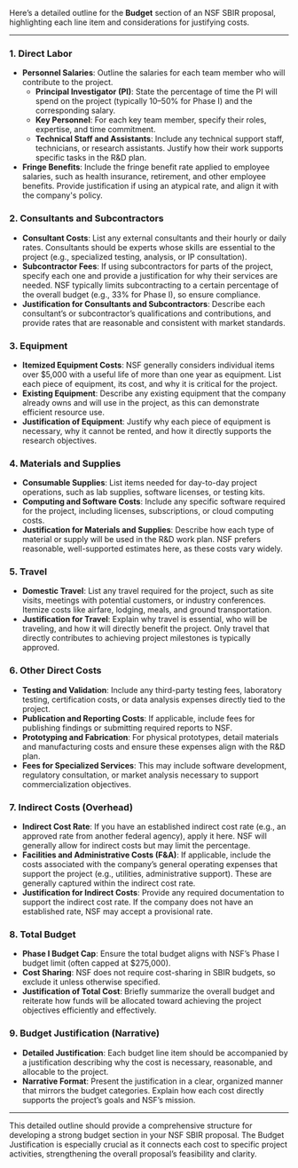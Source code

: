 Here’s a detailed outline for the **Budget** section of an NSF SBIR proposal, highlighting each line item and considerations for justifying costs.

---

### 1. **Direct Labor**
   - **Personnel Salaries**: Outline the salaries for each team member who will contribute to the project.
     - **Principal Investigator (PI)**: State the percentage of time the PI will spend on the project (typically 10–50% for Phase I) and the corresponding salary.
     - **Key Personnel**: For each key team member, specify their roles, expertise, and time commitment.
     - **Technical Staff and Assistants**: Include any technical support staff, technicians, or research assistants. Justify how their work supports specific tasks in the R&D plan.
   - **Fringe Benefits**: Include the fringe benefit rate applied to employee salaries, such as health insurance, retirement, and other employee benefits. Provide justification if using an atypical rate, and align it with the company's policy.

### 2. **Consultants and Subcontractors**
   - **Consultant Costs**: List any external consultants and their hourly or daily rates. Consultants should be experts whose skills are essential to the project (e.g., specialized testing, analysis, or IP consultation).
   - **Subcontractor Fees**: If using subcontractors for parts of the project, specify each one and provide a justification for why their services are needed. NSF typically limits subcontracting to a certain percentage of the overall budget (e.g., 33% for Phase I), so ensure compliance.
   - **Justification for Consultants and Subcontractors**: Describe each consultant’s or subcontractor’s qualifications and contributions, and provide rates that are reasonable and consistent with market standards.

### 3. **Equipment**
   - **Itemized Equipment Costs**: NSF generally considers individual items over $5,000 with a useful life of more than one year as equipment. List each piece of equipment, its cost, and why it is critical for the project.
   - **Existing Equipment**: Describe any existing equipment that the company already owns and will use in the project, as this can demonstrate efficient resource use.
   - **Justification of Equipment**: Justify why each piece of equipment is necessary, why it cannot be rented, and how it directly supports the research objectives.

### 4. **Materials and Supplies**
   - **Consumable Supplies**: List items needed for day-to-day project operations, such as lab supplies, software licenses, or testing kits.
   - **Computing and Software Costs**: Include any specific software required for the project, including licenses, subscriptions, or cloud computing costs.
   - **Justification for Materials and Supplies**: Describe how each type of material or supply will be used in the R&D work plan. NSF prefers reasonable, well-supported estimates here, as these costs vary widely.

### 5. **Travel**
   - **Domestic Travel**: List any travel required for the project, such as site visits, meetings with potential customers, or industry conferences. Itemize costs like airfare, lodging, meals, and ground transportation.
   - **Justification for Travel**: Explain why travel is essential, who will be traveling, and how it will directly benefit the project. Only travel that directly contributes to achieving project milestones is typically approved.

### 6. **Other Direct Costs**
   - **Testing and Validation**: Include any third-party testing fees, laboratory testing, certification costs, or data analysis expenses directly tied to the project.
   - **Publication and Reporting Costs**: If applicable, include fees for publishing findings or submitting required reports to NSF.
   - **Prototyping and Fabrication**: For physical prototypes, detail materials and manufacturing costs and ensure these expenses align with the R&D plan.
   - **Fees for Specialized Services**: This may include software development, regulatory consultation, or market analysis necessary to support commercialization objectives.

### 7. **Indirect Costs (Overhead)**
   - **Indirect Cost Rate**: If you have an established indirect cost rate (e.g., an approved rate from another federal agency), apply it here. NSF will generally allow for indirect costs but may limit the percentage.
   - **Facilities and Administrative Costs (F&A)**: If applicable, include the costs associated with the company’s general operating expenses that support the project (e.g., utilities, administrative support). These are generally captured within the indirect cost rate.
   - **Justification for Indirect Costs**: Provide any required documentation to support the indirect cost rate. If the company does not have an established rate, NSF may accept a provisional rate.

### 8. **Total Budget**
   - **Phase I Budget Cap**: Ensure the total budget aligns with NSF’s Phase I budget limit (often capped at $275,000).
   - **Cost Sharing**: NSF does not require cost-sharing in SBIR budgets, so exclude it unless otherwise specified.
   - **Justification of Total Cost**: Briefly summarize the overall budget and reiterate how funds will be allocated toward achieving the project objectives efficiently and effectively.

### 9. **Budget Justification (Narrative)**
   - **Detailed Justification**: Each budget line item should be accompanied by a justification describing why the cost is necessary, reasonable, and allocable to the project.
   - **Narrative Format**: Present the justification in a clear, organized manner that mirrors the budget categories. Explain how each cost directly supports the project’s goals and NSF’s mission.

---

This detailed outline should provide a comprehensive structure for developing a strong budget section in your NSF SBIR proposal. The Budget Justification is especially crucial as it connects each cost to specific project activities, strengthening the overall proposal’s feasibility and clarity.
